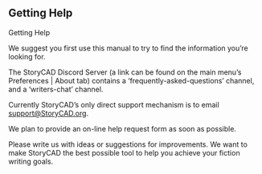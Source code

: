 ## Getting Help ##
Getting Help <br/>

We suggest you first use this manual to try to find the information you’re looking for. <br/>

The StoryCAD Discord Server (a link can be found on the main menu’s Preferences | About tab) contains a ‘frequently-asked-questions’ channel, and a ‘writers-chat’ channel. <br/>

Currently StoryCAD’s only direct support mechanism is to email support@StoryCAD.org. <br/>

We plan to provide an on-line help request form as soon as possible. <br/>

Please write us with ideas or suggestions for improvements.  We want to make StoryCAD the best possible tool to help you achieve your fiction writing goals. <br/>

